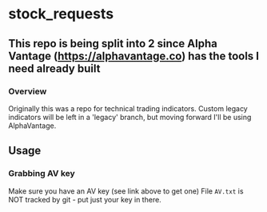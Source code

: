 # stock_requests
## This repo is being split into 2 since Alpha Vantage (https://alphavantage.co) has the tools I need already built
### Overview
Originally this was a repo for technical trading indicators.  Custom legacy indicators will be left in a 'legacy' branch, but moving forward I'll be using AlphaVantage.

## Usage
### Grabbing AV key
Make sure you have an AV key (see link above to get one)
File `AV.txt` is NOT tracked by git - put just your key in there.
